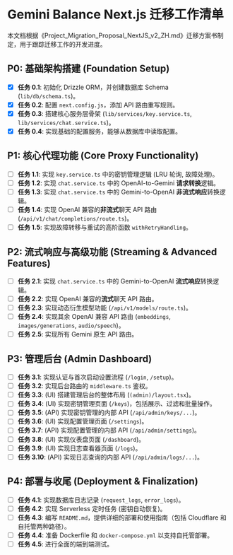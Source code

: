 # Gemini Balance Next.js 迁移工作清单

本文档根据《Project_Migration_Proposal_NextJS_v2_ZH.md》迁移方案书制定，用于跟踪迁移工作的开发进度。

## P0: 基础架构搭建 (Foundation Setup)

- [x] **任务 0.1**: 初始化 Drizzle ORM，并创建数据库 Schema (`lib/db/schema.ts`)。
- [x] **任务 0.2**: 配置 `next.config.js`，添加 API 路由重写规则。
- [x] **任务 0.3**: 搭建核心服务层骨架 (`lib/services/key.service.ts`, `lib/services/chat.service.ts`)。
- [x] **任务 0.4**: 实现基础的配置服务，能够从数据库中读取配置。

## P1: 核心代理功能 (Core Proxy Functionality)

- [ ] **任务 1.1**: 实现 `key.service.ts` 中的密钥管理逻辑 (LRU 轮询, 故障处理)。
- [ ] **任务 1.2**: 实现 `chat.service.ts` 中的 OpenAI-to-Gemini **请求转换**逻辑。
- [ ] **任务 1.3**: 实现 `chat.service.ts` 中的 Gemini-to-OpenAI **非流式响应**转换逻辑。
- [ ] **任务 1.4**: 实现 OpenAI 兼容的**非流式**聊天 API 路由 (`/api/v1/chat/completions/route.ts`)。
- [ ] **任务 1.5**: 实现故障转移与重试的高阶函数 `withRetryHandling`。

## P2: 流式响应与高级功能 (Streaming & Advanced Features)

- [ ] **任务 2.1**: 实现 `chat.service.ts` 中的 Gemini-to-OpenAI **流式响应**转换逻辑。
- [ ] **任务 2.2**: 实现 OpenAI 兼容的**流式**聊天 API 路由。
- [ ] **任务 2.3**: 实现动态衍生模型功能 (`/api/v1/models/route.ts`)。
- [ ] **任务 2.4**: 实现其余 OpenAI 兼容 API 路由 (`embeddings`, `images/generations`, `audio/speech`)。
- [ ] **任务 2.5**: 实现所有 Gemini 原生 API 路由。

## P3: 管理后台 (Admin Dashboard)

- [ ] **任务 3.1**: 实现认证与首次启动设置流程 (`/login`, `/setup`)。
- [ ] **任务 3.2**: 实现后台路由的 `middleware.ts` 鉴权。
- [ ] **任务 3.3**: (UI) 搭建管理后台的整体布局 (`(admin)/layout.tsx`)。
- [ ] **任务 3.4**: (UI) 实现密钥管理页面 (`/keys`)，包括展示、过滤和批量操作。
- [ ] **任务 3.5**: (API) 实现密钥管理的内部 API (`/api/admin/keys/...`)。
- [ ] **任务 3.6**: (UI) 实现配置管理页面 (`/settings`)。
- [ ] **任务 3.7**: (API) 实现配置管理的内部 API (`/api/admin/settings`)。
- [ ] **任务 3.8**: (UI) 实现仪表盘页面 (`/dashboard`)。
- [ ] **任务 3.9**: (UI) 实现日志查看器页面 (`/logs`)。
- [ ] **任务 3.10**: (API) 实现日志查询的内部 API (`/api/admin/logs/...`)。

## P4: 部署与收尾 (Deployment & Finalization)

- [ ] **任务 4.1**: 实现数据库日志记录 (`request_logs`, `error_logs`)。
- [ ] **任务 4.2**: 实现 Serverless 定时任务 (密钥自动恢复)。
- [ ] **任务 4.3**: 编写 `README.md`，提供详细的部署和使用指南（包括 Cloudflare 和自托管两种路径）。
- [ ] **任务 4.4**: 准备 Dockerfile 和 `docker-compose.yml` 以支持自托管部署。
- [ ] **任务 4.5**: 进行全面的端到端测试。
